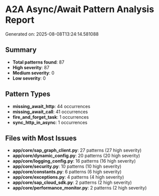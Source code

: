 # A2A Async/Await Pattern Analysis Report
Generated on: 2025-08-08T13:24:14.581088

## Summary
- **Total patterns found**: 87
- **High severity**: 87
- **Medium severity**: 0
- **Low severity**: 0

## Pattern Types
- **missing_await_http**: 44 occurrences
- **missing_await_call**: 41 occurrences
- **fire_and_forget_task**: 1 occurrences
- **sync_http_in_async**: 1 occurrences

## Files with Most Issues
- **app/core/sap_graph_client.py**: 27 patterns (27 high severity)
- **app/core/dynamic_config.py**: 20 patterns (20 high severity)
- **app/core/logging_config.py**: 16 patterns (16 high severity)
- **app/core/security.py**: 10 patterns (10 high severity)
- **app/core/constants.py**: 6 patterns (6 high severity)
- **app/core/exceptions.py**: 4 patterns (4 high severity)
- **app/core/sap_cloud_sdk.py**: 2 patterns (2 high severity)
- **app/core/performance_monitor.py**: 2 patterns (2 high severity)